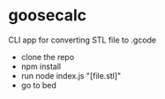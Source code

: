 # goosecalc
CLI app for converting STL file to .gcode

- clone the repo
- npm install
- run node index.js "[file.stl]"
- go to bed
